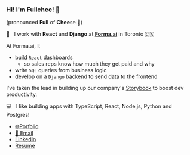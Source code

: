 ### Hi! I'm Fullchee! 👋 
(pronounced **Full** of **Chee**se 🧀)

💼 &nbsp; I work with **React** and **Django** at [**Forma.ai**](https://www.forma.ai/) in Toronto 🇨🇦

<!--
**Fullchee/Fullchee** is a ✨ _special_ ✨ repository because its `README.md` (this file) appears on your GitHub profile.

- 🔭 I’m currently working on ...
- 🌱 I’m currently learning ...
- 👯 I’m looking to collaborate on ...
- 🤔 I’m looking for help with ...
- 💬 Ask me about ...
- 📫 How to reach me: ...
- 😄 Pronouns: ...
- ⚡ Fun fact: ...
-->


At Forma.ai, I:
- build `React` dashboards
   - so sales reps know how much they get paid and why
- write `SQL` queries from business logic
- develop on a `Django` backend to send data to the frontend

I've taken the lead in building up our company's [Storybook](https://storybook.js.org/) to boost dev productivity.

💻 &nbsp; I like building apps with TypeScript, React, Node.js, Python and Postgres!

- [🌐Porfolio](https://fullchee.com)
- [📧 Email](mailto:fullchee@gmail.com)
- [LinkedIn](https://www.linkedin.com/in/fullchee-zhang/)
- [Resume](https://fullchee.com/assets/Fullchee-Resume.pdf)
